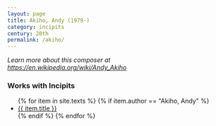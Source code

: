 ```yaml
---
layout: page
title: Akiho, Andy (1979-)
category: incipits
century: 20th
permalink: /akiho/
---
```


*Learn more about this composer at <a href="https://en.wikipedia.org/wiki/Andy_Akiho" target="_blank">https://en.wikipedia.org/wiki/Andy_Akiho</a>*
<br/>

### Works with Incipits
<ul class="texts">
    {% for item in site.texts %}
      {% if item.author == "Akiho, Andy" %}
          <li class="text-title">
          <a href="{{ site.baseurl }}{{ item.url }}">
        {{ item.title }}
              </a>
    </li>
      {% endif %}
    {% endfor %}
</ul>